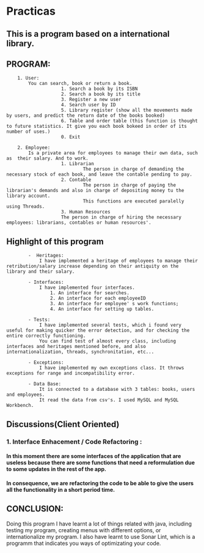 # Practicas
## This is a program based on a international library. 

## PROGRAM:

        1. User:
            You can search, book or return a book.
                        1. Search a book by its ISBN
                        2. Search a book by its title
                        3. Register a new user
                        4. Search user by ID
                        5. Library register (show all the movements made by users, and predict the return date of the books booked)
                        6. Table and order table (this function is thought to future statistics. It give you each book bokeed in order of its number of uses.)
                        0. Exit
                        
        2. Employee:
            Is a private area for employees to manage their own data, such as  their salary. And to work.
                        1. Librarian
                                The person in charge of demanding the necessary stock of each book, and leave the contable pending to pay.
                        2. Contable
                                The person in charge of paying the librarian's demands and also in charge of depositing money tu the library account.
                                This functions are executed paralelly using Threads.
                        3. Human Resources
                        The person in charge of hiring the necessary employees: librarians, contables or human resources'.



## Highlight of this program

            -  Heritages: 
                I have implemented a heritage of employees to manage their retribution/salary increase depending on their antiquity on the library and their salary.
                
            - Interfaces: 
                I have implemented four interfaces. 
                    1. An interface for searches.
                    2. An interface for each employeeID
                    3. An interface for employee' s work functions;
                    4. An interface for setting up tables.
                    
            - Tests:
                I have implemented several tests, which i found very useful for making quicker the error detection, and for checking the entire correctly functioning.
                You can find test of almost every class, including interfaces and heritages mentioned before, and also internationalization, threads, synchronitation, etc...
                
            - Exceptions:
                I have implemented my own exceptions class. It throws exceptions for range and incompatibility error.
                
            - Data Base:
                It is connected to a database with 3 tables: books, users and employees.
                It read the data from csv's. I used MySQL and MySQL Workbench.
     

## Discussions(Client Oriented)

### 1. Interface Enhacement / Code Refactoring :
#### In this moment there are some interfaces of the application that are useless because there are some functions that need a reformulation due to some updates in the rest of the app. 
#### In consequence, we are refactoring the code to be able to give the users all the functionality in a short period time.

## CONCLUSION:

Doing this program I have learnt a lot of things related with java, including testing my program, creating menus with different options, or internationalize my program. I also have learnt to use Sonar Lint, which is a programm that indicates you ways of optimizating your code.
